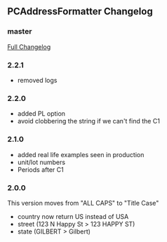 ## PCAddressFormatter Changelog

### master
[Full Changelog](https://github.com/panda-clouds/address-formatter/compare/2.0.0...master)

### 2.2.1

- removed logs

### 2.2.0

- added PL option
- avoid clobbering the string if we can't find the C1

### 2.1.0

- added real life examples seen in production
- unit/lot numbers
- Periods after C1

### 2.0.0

This version moves from "ALL CAPS" to "Title Case"

- country now return US instead of USA
- street (123 N Happy St > 123 HAPPY ST)
- state (GILBERT > Gilbert)